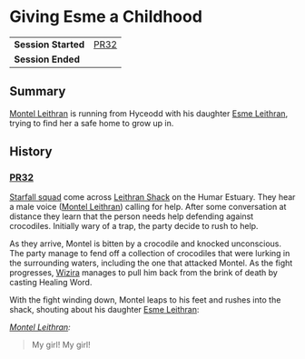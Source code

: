 # Giving Esme a Childhood

|||
| --- | --- |
| **Session Started** | [PR32](../sessions/completed/PR32.md) | storyline.2
| **Session Ended** | |

## Summary

[Montel Leithran](../characters/montel-leithran.md) is running from Hyceodd with his daughter [Esme Leithran](../characters/esme-leithran.md), trying to find her a safe home to grow up in.

## History

### [PR32](../sessions/completed/PR32.md)

[Starfall squad](../organisations/astorrel/squads/starfall-squad.md) come across [Leithran Shack](../places/buildings/leithran-shack.md) on the Humar Estuary. They hear a male voice ([Montel Leithran](../characters/montel-leithran.md)) calling for help. After some conversation at distance they learn that the person needs help defending against crocodiles. Initially wary of a trap, the party decide to rush to help.

As they arrive, Montel is bitten by a crocodile and knocked unconscious. The party manage to fend off a collection of crocodiles that were lurking in the surrounding waters, including the one that attacked Montel. As the fight progresses, [Wizira](../characters/wizira.md) manages to pull him back from the brink of death by casting Healing Word.

With the fight winding down, Montel leaps to his feet and rushes into the shack, shouting about his daughter [Esme Leithran](../characters/esme-leithran.md):

*[Montel Leithran](../characters/montel-leithran.md):*

> My girl! My girl!
